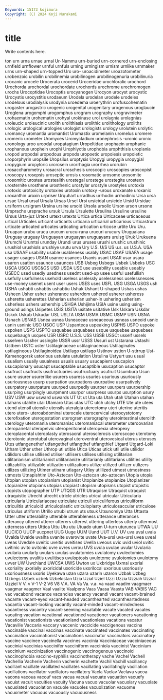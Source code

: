 ```yaml
---
Keywords: 15173 kojimura
Copyright: (C) 2024 Koji Murakami
---
```


# title

Write contents here.



ton
urn urna urnae urnal Ur-Nammu urn-buried urn-cornered urn-enclosing urnfield urnflower
urnful urnfuls urning urningism urnism urnlike urnmaker urns urn-shaped urn-topped
Uro uro- uroacidimeter uroazotometer urobenzoic urobilin urobilinemia urobilinogen urobilinogenuria urobilinuria
urocanic urocele Urocerata urocerid Uroceridae urochloralic urochord Urochorda urochordal urochordate
urochords urochrome urochromogen urochs Urocoptidae Urocoptis urocyanogen Urocyon urocyst urocystic
Urocystis urocystitis urodaeum Urodela urodelan urodele urodeles urodelous urodialysis urodynia
uroedema uroerythrin urofuscohematin urogaster urogastric urogenic urogenital urogenitary urogenous uroglaucin
Uroglena urogomphi urogomphus urogram urography urogravimeter urohaematin urohematin urohyal urokinase
urol urolagnia urolagnias uroleucic uroleucinic urolith urolithiasis urolithic urolithology uroliths
urologic urological urologies urologist urologists urology urolutein urolytic uromancy uromantia
uromantist Uromastix uromelanin uromelus uromere uromeric urometer Uromyces Uromycladium uronephrosis
-uronic uronic uronology uroo uroodal uropatagium Uropeltidae urophaein urophanic urophanous
urophein urophi Urophlyctis urophobia urophthisis uroplania uropod uropodal uropodous uropods
uropoetic uropoiesis uropoietic uroporphyrin uropsile Uropsilus uroptysis Uropygi uropygia uropygial
uropygium uropyloric urorosein urorrhagia urorrhea urorubin urosaccharometry urosacral uroschesis uroscopic
uroscopies uroscopist uroscopy urosepsis uroseptic urosis urosomatic urosome urosomite urosomitic
urostea urostealith urostegal urostege urostegite urosteon urosternite urosthene urosthenic urostylar
urostyle urostyles urotoxia urotoxic urotoxicity urotoxies urotoxin urotoxy -urous uroxanate
uroxanic uroxanthin uroxin urpriser Urquhart urradhus urrhodin urrhodinic Ursa ursa
ursae Ursal ursal Ursala Ursas Ursel Ursi ursicidal ursicide Ursid
Ursidae ursiform ursigram Ursina ursine ursoid Ursola ursolic Urson urson
ursone Ursprache ursprache ursuk Ursula Ursulette Ursulina Ursuline ursuline Ursus
Urta-juz Urtext urtext urtexts Urtica urtica Urticaceae urticaceous urtical Urticales
urticant urticants urticaria urticarial urticarious Urticastrum urticate urticated urticates urticating
urtication urticose urtite Uru Uru. Uruapan urubu urucu urucum urucu-rana
urucuri urucury Uruguaiana Uruguay uruguay Uruguayan uruguayan uruguayans uruisg Uruk
Urukuena Urumchi Urumtsi urunday Urundi urus uruses urushi urushic urushinic
urushiol urushiols urushiye urutu urva Ury U.S. U/S US u.s.
us U.S.A. USA usa USAAF usability usable usableness usably USAC
USAF USAFA usage usager usages USAN usance usances Usanis usant
USAR usar usara usaron usation usaunce usaunces USB Usbeg Usbegs
Usbek Usbeks USC USCA USCG USC&GS USD USDA USE use
useability useable useably USECC used usedly usedness usednt used-up usee
useful usefullish usefully usefulness usehold useless uselessly uselessness uselessnesses use-money
usenet usent user users USES uses USFL USG USGA USGS
ush USHA ushabti ushabtis ushabtiu Ushak Ushant U-shaped Ushas ushas
Usheen Usher usher usherance usherdom ushered usherer usheress usherette usherettes
Usherian usherian usher-in ushering usherism usherless ushers ushership USHGA Ushijima
USIA usine using using-ground usings Usipetes USIS USITA usitate usitative
Usk Uskara Uskdar Uskok Uskub Uskudar USL USLTA USM USMA
USMC USMP USN USNA Usnach USNAS Usnea usnea Usneaceae usneaceous
usneas usneoid usnic usnin usninic USO USOC USP Uspanteca uspeaking
USPHS USPO uspoke uspoken USPS USPTO usquabae usquabaes usque usquebae
usquebaes usquebaugh usques USR USRC U.S.S. USS USSB USSCt usself
ussels usselven Ussher ussingite USSR ussr USSS Ussuri ust Ustarana
Ustashi Ustbem USTC uster Ustilaginaceae ustilaginaceous Ustilaginales ustilagineous Ustilaginoidea Ustilago
ustilago Ustinov ustion U-stirrup Ust-Kamenogorsk ustorious ustulate ustulation Ustulina Ustyurt
usu usual usualism usually usualness usuals usuary usucapient usucapion usucapionary
usucapt usucaptable usucaptible usucaption usucaptor usufruct usufructs usufructuaries usufructuary usufruit
Usumbura Usun usure usurer usurerlike usurers usuress usuries usurious usuriously
usuriousness usurp usurpation usurpations usurpative usurpatively usurpatory usurpature usurped usurpedly
usurper usurpers usurpership usurping usurpingly usurpment usurpor usurpress usurps usurption
usury USV USW usw usward uswards UT Ut ut Uta
uta Utah utah Utahan utahan utahans utahite utai Utamaro Utas
utas UTC utch utchy UTE Ute ute utees utend utensil
utensile utensils uteralgia uterectomy uteri uterine uteritis utero utero- uteroabdominal
uterocele uterocervical uterocystotomy uterofixation uterogestation uterogram uterography uterointestinal uterolith uterology
uteromania uteromaniac uteromaniacal uterometer uteroovarian uteroparietal uteropelvic uteroperitoneal uteropexia uteropexy
uteroplacental uteroplasty uterosacral uterosclerosis uteroscope uterotomy uterotonic uterotubal uterovaginal uteroventral
uterovesical uterus uteruses Utes utfangenethef utfangethef utfangthef utfangthief Utgard Utgard-Loki
Utham Uther uther Uthrop uti utible Utica Uticas utick util
utile utilidor utilidors utilise utilised utiliser utilisers utilises utilising utilitarian
utilitarianism utilitarianist utilitarianize utilitarianly utilitarians utilities utility utilizability utilizable utilization
utilizations utilize utilized utilizer utilizers utilizes utilizing Utimer utinam utlagary
Utley utlilized utmost utmostness utmosts Utnapishtim Uto-Aztecan Uto-aztecan uto-aztecan Utopia
utopia Utopian utopian utopianism utopianist Utopianize utopianize Utopianizer utopianizer utopians
utopias utopiast utopism utopisms utopist utopistic utopists utopographer UTP UTQGS
UTR Utraquism Utraquist utraquist utraquistic Utrecht utrecht utricle utricles utricul
utricular Utricularia utricularia Utriculariaceae utriculate utriculi utriculiferous utriculiform utriculitis utriculoid
utriculoplastic utriculoplasty utriculosaccular utriculose utriculus utriform Utrillo utrubi utrum uts
utsuk Utsunomiya Utta Uttasta Utter utter utterability utterable utterableness utterance
utterances utterancy uttered utterer utterers utterest uttering utterless utterly uttermost
utterness utters Uttica Uttu Utu utu Utuado utum U-turn uturuncu
UTWA UU UUCICO UUCP uucpnet UUG Uuge UUM Uund UUT
U.V. UV uva uval uvala Uvalda Uvalde uvalha uvanite uvarovite
uvate Uva-ursi uva-ursi uvea uveal uveas Uvedale uveitic uveitis uveitises
Uvella uveous uvic uvid uviol uvitic uvitinic uvito uvitonic uvre
uvres uvrou UVS uvula uvulae uvular Uvularia uvularia uvularly uvulars
uvulas uvulatomies uvulatomy uvulectomies uvulectomy uvulitis uvulitises uvuloptosis uvulotome uvulotomies
uvulotomy uvver UW Uwchland UWCSA UWS Uwton ux Uxbridge Uxmal
uxorial uxoriality uxorially uxoricidal uxoricide uxorilocal uxorious uxoriously uxoriousness uxoris
Uyekawa uzan uzara uzarin uzaron Uzbak Uzbeg Uzbegs Uzbek uzbek
Uzbekistan Uzia Uzial Uziel Uzzi Uzzia Uzziah Uzzial Uzziel V
V. v V-1 V-2 V6 V8 V.A. VA Va Va.
v.a. va vaad vaadim vaagmaer vaagmar vaagmer Vaal vaalite Vaalpens
Vaas Vaasa Vaasta VAB VABIS VAC vac vacabond vacance vacancies
vacancy vacandi vacant vacant-brained vacante vacant-eyed vacant-headed vacanthearted vacantheartedness vacantia
vacant-looking vacantly vacant-minded vacant-mindedness vacantness vacantry vacant-seeming vacatable vacate vacated
vacates vacating vacation vacational vacationed vacationer vacationers vacationing vacationist vacationists
vacationland vacationless vacations vacatur Vacaville Vaccaria vaccary vaccenic vaccicide vaccigenous
vaccina vaccinable vaccinal vaccinas vaccinate vaccinated vaccinates vaccinating vaccination vaccinationist
vaccinations vaccinator vaccinators vaccinatory vaccine vaccinee vaccinella vaccines vaccinia Vacciniaceae
vacciniaceous vaccinial vaccinias vaccinifer vacciniform vacciniola vaccinist Vaccinium vaccinium vaccinization
vaccinogenic vaccinogenous vaccinoid vaccinophobia vaccino-syphilis vaccinotherapy vache Vachel Vachell Vachellia
Vacherie Vacherin vacherin vachette Vachil Vachill vacillancy vacillant vacillate vacillated
vacillates vacillating vacillatingly vacillation vacillations vacillator vacillators vacillatory Vacla Vaclav
Vaclava vacoa vacona vacoua vacouf vacs vacua vacual vacuate vacuation
vacuefy vacuist vacuit vacuities vacuity Vacuna vacuo vacuolar vacuolary vacuolate
vacuolated vacuolation vacuole vacuoles vacuolization vacuome vacuometer vacuous vacuously vacuousness
